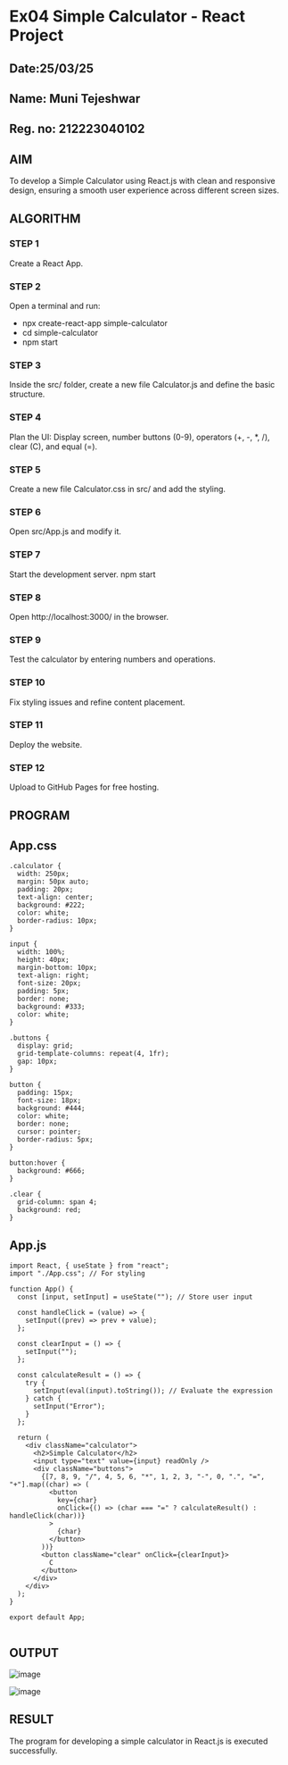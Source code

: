 # Ex04 Simple Calculator - React Project
## Date:25/03/25
## Name: Muni Tejeshwar
## Reg. no: 212223040102
## AIM
To  develop a Simple Calculator using React.js with clean and responsive design, ensuring a smooth user experience across different screen sizes.

## ALGORITHM
### STEP 1
Create a React App.

### STEP 2
Open a terminal and run:
  <ul><li>npx create-react-app simple-calculator</li>
  <li>cd simple-calculator</li>
  <li>npm start</li></ul>

### STEP 3
Inside the src/ folder, create a new file Calculator.js and define the basic structure.

### STEP 4
Plan the UI: Display screen, number buttons (0-9), operators (+, -, *, /), clear (C), and equal (=).

### STEP 5
Create a new file Calculator.css in src/ and add the styling.

### STEP 6
Open src/App.js and modify it.

### STEP 7
Start the development server.
  npm start

### STEP 8
Open http://localhost:3000/ in the browser.

### STEP 9
Test the calculator by entering numbers and operations.

### STEP 10
Fix styling issues and refine content placement.

### STEP 11
Deploy the website.

### STEP 12
Upload to GitHub Pages for free hosting.

## PROGRAM
## App.css
```
.calculator {
  width: 250px;
  margin: 50px auto;
  padding: 20px;
  text-align: center;
  background: #222;
  color: white;
  border-radius: 10px;
}

input {
  width: 100%;
  height: 40px;
  margin-bottom: 10px;
  text-align: right;
  font-size: 20px;
  padding: 5px;
  border: none;
  background: #333;
  color: white;
}

.buttons {
  display: grid;
  grid-template-columns: repeat(4, 1fr);
  gap: 10px;
}

button {
  padding: 15px;
  font-size: 18px;
  background: #444;
  color: white;
  border: none;
  cursor: pointer;
  border-radius: 5px;
}

button:hover {
  background: #666;
}

.clear {
  grid-column: span 4;
  background: red;
}

```

## App.js
```
import React, { useState } from "react";
import "./App.css"; // For styling

function App() {
  const [input, setInput] = useState(""); // Store user input

  const handleClick = (value) => {
    setInput((prev) => prev + value);
  };

  const clearInput = () => {
    setInput("");
  };

  const calculateResult = () => {
    try {
      setInput(eval(input).toString()); // Evaluate the expression
    } catch {
      setInput("Error");
    }
  };

  return (
    <div className="calculator">
      <h2>Simple Calculator</h2>
      <input type="text" value={input} readOnly />
      <div className="buttons">
        {[7, 8, 9, "/", 4, 5, 6, "*", 1, 2, 3, "-", 0, ".", "=", "+"].map((char) => (
          <button
            key={char}
            onClick={() => (char === "=" ? calculateResult() : handleClick(char))}
          >
            {char}
          </button>
        ))}
        <button className="clear" onClick={clearInput}>
          C
        </button>
      </div>
    </div>
  );
}

export default App;


```
## OUTPUT

![image](https://github.com/user-attachments/assets/1babad3e-add6-4602-84e2-1e6db97e5962)

![image](https://github.com/user-attachments/assets/a7f8a611-5cdd-43fc-a45b-0b246c7cb851)


## RESULT
The program for developing a simple calculator in React.js is executed successfully.
